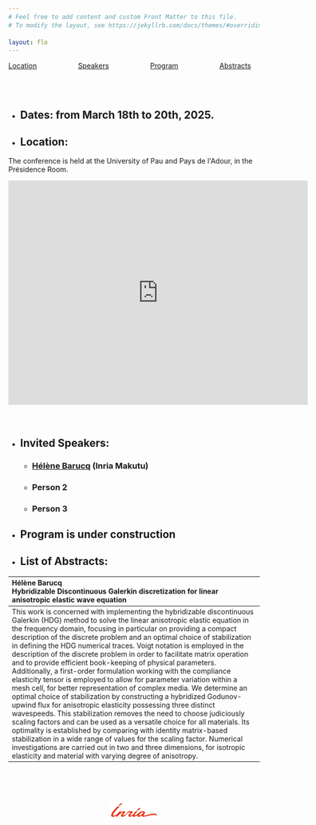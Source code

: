 ```yaml
---
# Feel free to add content and custom Front Matter to this file.
# To modify the layout, see https://jekyllrb.com/docs/themes/#overriding-theme-defaults

layout: flo
---
```



[Location](#location)   &nbsp; &nbsp; &nbsp; &nbsp; &nbsp; &nbsp; &nbsp; &nbsp; &nbsp; &nbsp;
[Speakers](#invited-speakers)   &nbsp; &nbsp; &nbsp; &nbsp; &nbsp; &nbsp; &nbsp; &nbsp; &nbsp; &nbsp; 
[Program](#program-is-under-construction) &nbsp; &nbsp; &nbsp; &nbsp; &nbsp; &nbsp; &nbsp; &nbsp; &nbsp; &nbsp; 
[Abstracts](#list-of-abstracts) &nbsp; &nbsp; &nbsp; &nbsp; &nbsp; &nbsp; &nbsp; &nbsp; &nbsp; &nbsp; 

<br/>


- ## **Dates**:    from March 18th to 20th, 2025.


- ## **Location**: 
The conference is held at the University of Pau and Pays de l'Adour, in the Présidence Room.
<p 	align="center">
<iframe src="https://www.google.com/maps/embed?pb=!1m18!1m12!1m3!1d1254.2802175609293!2d-0.36555988354490176!3d43.31396739198778!2m3!1f0!2f0!3f0!3m2!1i1024!2i768!4f13.1!3m3!1m2!1s0xd564999b8bc0bd5%3A0x259e0f24bc0663b8!2sUniversit%C3%A9%20de%20Pau%20et%20des%20Pays%20de%20l&#39;Adour!5e0!3m2!1sfr!2sfr!4v1737108416212!5m2!1sfr!2sfr" width="600" height="450" style="border:0;" allowfullscreen="" loading="lazy" referrerpolicy="no-referrer-when-downgrade"></iframe>
</p>
<br/>

- ## **Invited Speakers**:
	- ### [Hélène Barucq](https://team.inria.fr/makutu/) (Inria Makutu)
	- ### Person 2
	- ### Person 3

- ## **Program is under construction**

- ## **List of Abstracts**:

| **Hélène Barucq** <br/> Hybridizable Discontinuous Galerkin discretization for linear anisotropic elastic wave equation |
| :--- |
| This work is concerned with implementing the hybridizable discontinuous Galerkin (HDG) method to solve the linear anisotropic elastic equation in the frequency domain, focusing in particular on providing a compact description of the discrete problem and an optimal choice of stabilization in defining the HDG numerical traces. Voigt notation is employed in the description of the discrete problem in order to facilitate matrix operation and to provide efficient book-keeping of physical parameters. Additionally, a first-order formulation working with the compliance elasticity tensor is employed to allow for parameter variation within a mesh cell, for better representation of complex media. We determine an optimal choice of stabilization by constructing a hybridized Godunov-upwind flux for anisotropic elasticity possessing three distinct wavespeeds. This stabilization removes the need to choose judiciously scaling factors and can be used as a versatile choice for all materials. Its optimality is established by comparing with identity matrix-based stabilization in a wide range of values for the scaling factor. Numerical investigations are carried out in two and three dimensions, for isotropic elasticity and material with varying degree of anisotropy. |



<br/>
<br/>
<br/>
<p align="center">
<img src="/images/logo-inria.png" alt="drawing" width="100"/>
</p>

